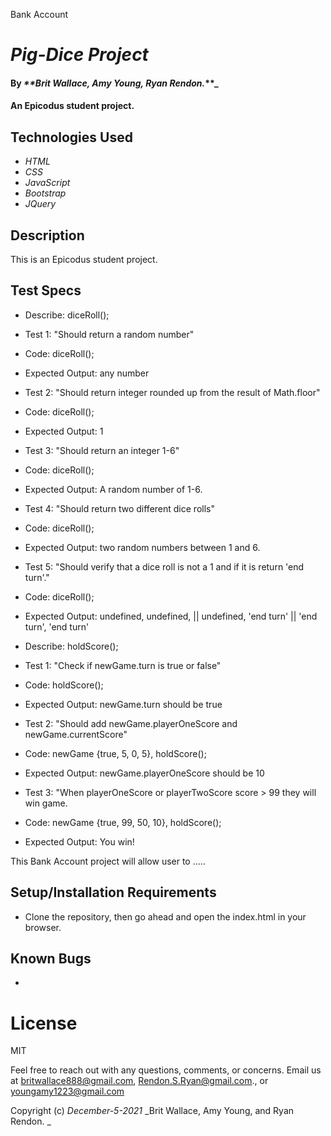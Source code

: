 Bank Account

# _Pig-Dice Project_

#### By _**Brit Wallace, Amy Young, Ryan Rendon._**_

#### An Epicodus student project. 

## Technologies Used

* _HTML_
* _CSS_
* _JavaScript_
* _Bootstrap_
* _JQuery_

## Description
This is an Epicodus student project.


## Test Specs
* Describe: diceRoll();

* Test 1: "Should return a random number"
* Code: diceRoll();
* Expected Output: any number

* Test 2: "Should return integer rounded up from the result of Math.floor"
* Code: diceRoll();
* Expected Output: 1

* Test 3: "Should return an integer 1-6"
* Code: diceRoll();
* Expected Output: A random number of 1-6. 

* Test 4: "Should return two different dice rolls" 
* Code: diceRoll();
* Expected Output: two random numbers between 1 and 6.

* Test 5: "Should verify that a dice roll is not a 1 and if it is return 'end turn'." 
* Code: diceRoll();
* Expected Output: undefined, undefined, || undefined, 'end turn' || 'end turn', 'end turn'


* Describe: holdScore();

* Test 1: "Check if newGame.turn is true or false"
* Code: holdScore();
* Expected Output: newGame.turn should be true

* Test 2: "Should add newGame.playerOneScore and newGame.currentScore"
* Code: newGame {true, 5, 0, 5}, holdScore();
* Expected Output: newGame.playerOneScore should be 10

* Test 3: "When playerOneScore or playerTwoScore score > 99 they will win game.
* Code: newGame {true, 99, 50, 10}, holdScore();
* Expected Output: You win!


This Bank Account project will allow user to ..... 
## Setup/Installation Requirements

* Clone the repository, then go ahead and open the index.html in your browser.


## Known Bugs

* 

# License

MIT


Feel free to reach out with any questions, comments, or concerns. Email us at britwallace888@gmail.com, Rendon.S.Ryan@gmail.com., or youngamy1223@gmail.com


Copyright (c) _December-5-2021_ _Brit Wallace, Amy Young, and Ryan Rendon. _
